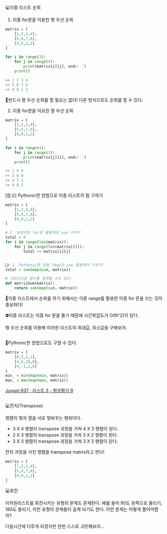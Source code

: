 💻이중 리스트 순회

1. 이중 for문을 이용한 행 우선 순회

```python
matrix = [
    [1,2,3,4],
    [5,6,7,8],
    [9,0,1,2]
]

for i in range(3):
    for j in range(4):
        print(matrix[i][j], end=' ')
    print()

>> 1 2 3 4
>> 5 6 7 8
>> 9 0 1 2
```

🍯반드시 행 우선 순회를 할 필요는 없다! 다른 방식으로도 순회를 할 수 있다.

2. 이중 for문을 이요한 열 우선 순회

```python
matrix = [
    [1,2,3,4],
    [5,6,7,8],
    [9,0,1,2]
]

for i in range(4):
    for j in range(3):
        print(matrix[j][i], end=' ')
    print()

>> 1 5 9
>> 2 6 0
>> 3 7 1
>> 4 8 2
```

[참고] Pythonic한 방법으로 이중 리스트의 합 구하기

```python
matrix = [
    [1,2,3,4],
    [5,6,7,8],
    [9,0,1,2]
]

# 1. 일반적인 for문 활용하여 sum 구하기
total = 0
for i in range(len(matrix)):
    for j in range(len(matrix[0])):
        total += matrix[i][j]


🍯# 2. Pythonic한 방법 (map과 sum 활용하여 구하기)
total = sum(map(sum, matrix))

# 이런식으로 함수를 정의할 수도 있다.
def matrixSum(matrix):
    return sum(map(sum, matrix))
```

🌟이중 리스트에서 순회를 하기 위해서는 이중 range를 활용한 이중 for 문을 쓰는 것이 중요하다!

⛔이중 리스트는 이중 for 문을 돌기 때문에 시간복잡도가 O(N^2)이 된다.

행 우선 순회를 이용해 이차원 리스트의 최대값, 최소값을 구해보자.

```python

```

🍯Pythonic한 방법으로도 구할 수 있다.

```python
matrix = [
    [0,5,3,1],
    [4,6,10,8],
    [9,-1,2,6]
]
min_ = min(map(min, matrix))
max_ = max(map(max, matrix))
```

[Jungol 937 : 리스트 3 - 형성평가 9](http://jungol.co.kr/bbs/board.php?bo_table=pbank&wr_id=4364&sca=pyc0)

```python

```

💻전치(Transpose)

행렬의 행과 열을 서로 맞바꾸는 행위이다.

- 3 X 4 행렬이 transpose 과정을 거쳐 4 X 3 행렬이 된다.
- 2 X 3 행렬이 transpose 과정을 거쳐 3 X 2 행렬이 된다.
- 3 X 3 행렬이 transpose 과정을 거쳐 3 X 3 행렬이 된다.

전치 과정을 거친 행렬을 transpose matrix라고 한다!

```python
matrix = [
    [1,2,3,4],
    [5,6,7,8],
    [9,0,1,2]
]

```

💻회전

이차원리스트를 회전시키는 유형의 문제도 존재한다. 예를 들어 90도 왼쪽으로 돌리기, 180도 돌리기, 이런 유형의 문제들이 출제 되기도 한다. 이런 문제는 어떻게 풀어야할까?

다음시간에 다루게 되겠지만 한번 스스로 고민해보자...
